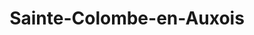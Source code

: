 ---
title: Sainte-Colombe-en-Auxois
url: /sainte-colombe-en-auxois/
latitude: 47.426
longitude: 4.456
---